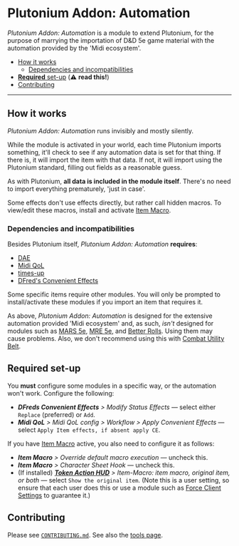 # Plutonium Addon: Automation

*Plutonium Addon: Automation* is a module to extend Plutonium, for the purpose of marrying the importation of D&D 5e game material with the automation provided by the 'Midi ecosystem'.

- [How it works](#how-it-works)
   - [Dependencies and incompatibilities](#dependencies-and-incompatibilities)
- [**Required** set-up](#required-set-up) (⚠️ **read this!**)
- [Contributing](#contributing)

---

## How it works

*Plutonium Addon: Automation* runs invisibly and mostly silently.

While the module is activated in your world, each time Plutonium imports something, it'll check to see if any automation data is set for that thing. If there is, it will import the item with that data. If not, it will import using the Plutonium standard, filling out fields as a reasonable guess.

As with Plutonium, **all data is included in the module itself**. There's no need to import everything prematurely, 'just in case'.

Some effects don't use effects directly, but rather call hidden macros. To view/edit these macros, install and activate [Item Macro](https://github.com/Kekilla0/Item-Macro).

### Dependencies and incompatibilities

Besides Plutonium itself, *Plutonium Addon: Automation* **requires**:
- [DAE](https://gitlab.com/tposney/dae)
- [Midi QoL](https://gitlab.com/tposney/midi-qol)
- [times-up](https://gitlab.com/tposney/times-up)
- [DFred's Convenient Effects](https://github.com/DFreds/dfreds-convenient-effects)

Some specific items require other modules. You will only be prompted to install/activate these modules if you import an item that requires it.

As above, *Plutonium Addon: Automation* is designed for the extensive automation provided 'Midi ecosystem' and, as such, *isn't* designed for modules such as [MARS 5e](https://github.com/Moerill/fvtt-mars-5e), [MRE 5e](https://github.com/ElfFriend-DnD/FVTT-Minimal-Rolling-Enhancements-DND5E), and [Better Rolls](https://github.com/RedReign/FoundryVTT-BetterRolls5e/). Using them may cause problems. Also, we don't recommend using this with [Combat Utility Belt](https://github.com/death-save/combat-utility-belt/).

## Required set-up

You **must** configure some modules in a specific way, or the automation won't work. Configure the following:

- _**DFreds Convenient Effects** > Modify Status Effects_ — select either `Replace` (preferred) or `Add`.
- _**Midi QoL** > Midi QoL config > Workflow > Apply Convenient Effects_ — select `Apply Item effects, if absent apply CE`.

If you have [Item Macro](https://github.com/Kekilla0/Item-Macro) active, you also need to configure it as follows:

- _**Item Macro** > Override default macro execution_ — uncheck this.
- _**Item Macro** > Character Sheet Hook_ — uncheck this.
- (If installed) _**[Token Action HUD](https://github.com/Drental/fvtt-tokenactionhud)** > Item-Macro: item macro, original item, or both_ — select `Show the original item`. (Note this is a user setting, so ensure that each user does this or use a module such as [Force Client Settings](https://gitlab.com/kimitsu_desu/force-client-settings) to guarantee it.)

## Contributing

Please see [`CONTRIBUTING.md`](./CONTRIBUTING.md). See also the [tools page](https://thegiddylimit.github.io/plutonium-addon-automation/).
